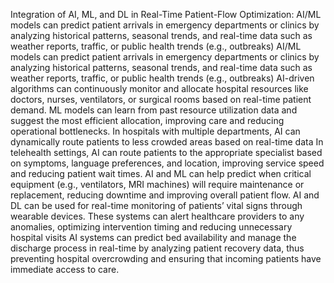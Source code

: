 Integration of AI, ML, and DL in Real-Time Patient-Flow Optimization:
AI/ML models can predict patient arrivals in emergency departments or clinics by analyzing historical patterns, seasonal trends, and real-time data such as weather reports, traffic, or public health trends (e.g., outbreaks)
AI/ML models can predict patient arrivals in emergency departments or clinics by analyzing historical patterns, seasonal trends, and real-time data such as weather reports, traffic, or public health trends (e.g., outbreaks)
AI-driven algorithms can continuously monitor and allocate hospital resources like doctors, nurses, ventilators, or surgical rooms based on real-time patient demand.
ML models can learn from past resource utilization data and suggest the most efficient allocation, improving care and reducing operational bottlenecks.
In hospitals with multiple departments, AI can dynamically route patients to less crowded areas based on real-time data
 In telehealth settings, AI can route patients to the appropriate specialist based on symptoms, language preferences, and location, improving service speed and reducing patient wait times.
  AI and ML can help predict when critical equipment (e.g., ventilators, MRI machines) will require maintenance or replacement, reducing downtime and improving overall patient flow.
  AI and DL can be used for real-time monitoring of patients’ vital signs through wearable devices. These systems can alert healthcare providers to any anomalies, optimizing intervention timing and reducing unnecessary hospital visits
  AI systems can predict bed availability and manage the discharge process in real-time by analyzing patient recovery data, thus preventing hospital overcrowding and ensuring that incoming patients have immediate access to care.
